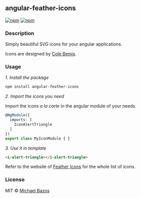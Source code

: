 ## angular-feather-icons

[![npm](https://img.shields.io/npm/v/angular-feather-icons.svg)]()
[![npm](https://img.shields.io/npm/l/angular-feather-icons.svg)]()

### Description

Simply beautiful SVG icons for your angular applications. 

Icons are designed by [Cole Bemis](https://github.com/colebemis/).

### Usage

_1. Install the package_

```sh
npm install angular-feather-icons
```

_2. Import the icons you need_

Import the icons _a la carte_ in the angular module of your needs.

```ts
@NgModule({
  imports: [
    IconAlertTriangle
  ]
})
export class MyIconModule { }
```

_3. Use it in template_

```html
<i-alert-triangle></i-alert-triangle>
```
    
Refer to the website of [Feather Icons](https://feathericons.com/) for the whole list of icons.


### License

MIT © [Michael Bazos](mailto:micabazos@gmail.com)
